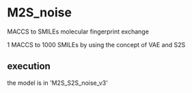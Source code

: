 # M2S_noise

MACCS to SMILEs molecular fingerprint exchange 

1 MACCS to 1000 SMILEs by using the concept of VAE and S2S

## execution

the model is in 'M2S_S2S_noise_v3'
